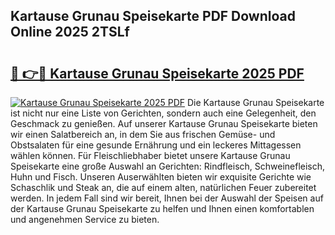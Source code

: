 ## Kartause Grunau Speisekarte PDF Download Online 2025 2TSLf

# <h2><a href="http://gcbvtc.nevu.top/?p=Kartause+Grunau+Speisekarte">🔗 👉🔴 Kartause Grunau Speisekarte 2025 PDF</a></h2>

[![Kartause Grunau Speisekarte 2025 PDF](https://i.imgur.com/dBaPXMq.png)](http://gcbvtc.nevu.top/?p=Kartause+Grunau+Speisekarte)
Die Kartause Grunau Speisekarte ist nicht nur eine Liste von Gerichten, sondern auch eine Gelegenheit, den Geschmack zu genießen. Auf unserer Kartause Grunau Speisekarte bieten wir einen Salatbereich an, in dem Sie aus frischen Gemüse- und Obstsalaten für eine gesunde Ernährung und ein leckeres Mittagessen wählen können. Für Fleischliebhaber bietet unsere Kartause Grunau Speisekarte eine große Auswahl an Gerichten: Rindfleisch, Schweinefleisch, Huhn und Fisch. Unseren Auserwählten bieten wir exquisite Gerichte wie Schaschlik und Steak an, die auf einem alten, natürlichen Feuer zubereitet werden. In jedem Fall sind wir bereit, Ihnen bei der Auswahl der Speisen auf der Kartause Grunau Speisekarte zu helfen und Ihnen einen komfortablen und angenehmen Service zu bieten.
